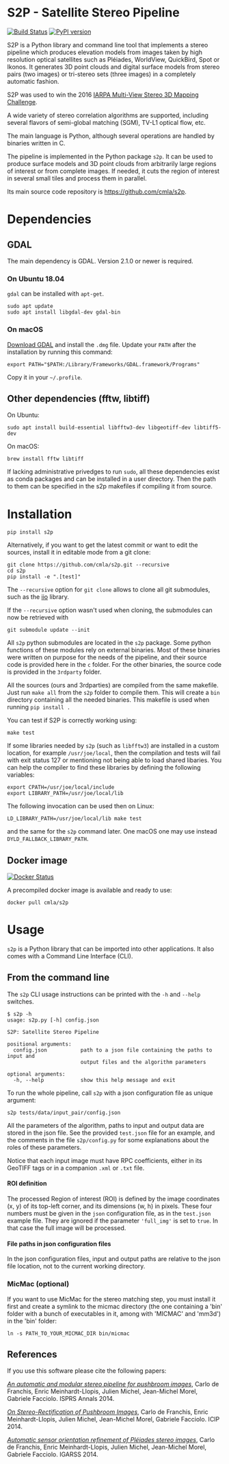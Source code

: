 # S2P - Satellite Stereo Pipeline

[![Build Status](https://travis-ci.com/cmla/s2p.svg?branch=master)](https://travis-ci.com/cmla/s2p)
[![PyPI version](https://img.shields.io/pypi/v/s2p)](https://pypi.org/project/s2p)

S2P is a Python library and command line tool that implements a stereo
pipeline which produces elevation models from images taken by high resolution
optical satellites such as Pléiades, WorldView, QuickBird, Spot or Ikonos. It
generates 3D point clouds and digital surface models from stereo pairs (two
images) or tri-stereo sets (three images) in a completely automatic fashion.

S2P was used to win the 2016 [IARPA Multi-View Stereo 3D Mapping Challenge](https://www.iarpa.gov/challenges/3dchallenge.html).

A wide variety of stereo correlation algorithms are supported, including several
flavors of semi-global matching (SGM), TV-L1 optical flow, etc.

The main language is Python, although several operations are handled by
binaries written in C.

The pipeline is implemented in the Python package `s2p`. It can be used
to produce surface models and 3D point clouds from arbitrarily large regions
of interest or from complete images. If needed, it cuts the region of interest
in several small tiles and process them in parallel.

Its main source code repository is https://github.com/cmla/s2p.


# Dependencies

## GDAL
The main dependency is GDAL. Version 2.1.0 or newer is required.

### On Ubuntu 18.04
`gdal` can be installed with `apt-get`.

    sudo apt update
    sudo apt install libgdal-dev gdal-bin

### On macOS
[Download GDAL](http://www.kyngchaos.com/files/software/frameworks/GDAL_Complete-2.4.dmg)
and install the `.dmg` file. Update your `PATH` after the installation by
running this command:

    export PATH="$PATH:/Library/Frameworks/GDAL.framework/Programs"

Copy it in your `~/.profile`.

## Other dependencies (fftw, libtiff)

On Ubuntu:

    sudo apt install build-essential libfftw3-dev libgeotiff-dev libtiff5-dev

On macOS:

    brew install fftw libtiff

If lacking administrative privedges to run `sudo`, all these dependencies exist as conda 
packages and can be installed in a user directory. Then the path to them can be specified
in the s2p makefiles if compiling it from source. 

# Installation

    pip install s2p

Alternatively, if you want to get the latest commit or want to edit the
sources, install it in editable mode from a git clone:

    git clone https://github.com/cmla/s2p.git --recursive
    cd s2p
    pip install -e ".[test]"

The `--recursive` option for `git clone` allows to clone all git submodules, such
as the [iio](https://github.com/mnhrdt/iio) library.

If the `--recursive` option wasn't used when cloning, the submodules can now be
retrieved with

    git submodule update --init

All `s2p` python submodules are located in the `s2p` package. Some python
functions of these modules rely on external binaries. Most of these binaries
were written on purpose for the needs of the pipeline, and their source code is
provided here in the `c` folder. For the other binaries, the source code is
provided in the `3rdparty` folder.

All the sources (ours and 3rdparties) are compiled from the same makefile. Just
run `make all` from the `s2p` folder to compile them. This will create a `bin`
directory containing all the needed binaries. This makefile is used when
running `pip install .`

You can test if S2P is correctly working using:

    make test

If some libraries needed by `s2p` (such as `libfftw3`) are installed in a custom location,
for example `/usr/joe/local`, then the compilation and tests will fail with exit status 127
or mentioning not being able to load shared  libaries.  You can help the compiler to find
these libraries by defining the following variables:

    export CPATH=/usr/joe/local/include
    export LIBRARY_PATH=/usr/joe/local/lib
    
The following invocation can be used then on Linux:

    LD_LIBRARY_PATH=/usr/joe/local/lib make test

and the same for the `s2p` command later. One macOS one may use instead 
`DYLD_FALLBACK_LIBRARY_PATH`.

## Docker image
[![Docker Status](http://dockeri.co/image/cmla/s2p)](https://hub.docker.com/r/cmla/s2p/)

A precompiled docker image is available and ready to use:

    docker pull cmla/s2p


# Usage

`s2p` is a Python library that can be imported into other applications. It also
comes with a Command Line Interface (CLI).

## From the command line

The `s2p` CLI usage instructions can be printed with the `-h` and `--help` switches.

    $ s2p -h
    usage: s2p.py [-h] config.json

    S2P: Satellite Stereo Pipeline

    positional arguments:
      config.json           path to a json file containing the paths to input and
                            output files and the algorithm parameters

    optional arguments:
      -h, --help            show this help message and exit

To run the whole pipeline, call `s2p` with a json configuration file as unique argument:

    s2p tests/data/input_pair/config.json

All the parameters of the algorithm, paths to input and output data are stored
in the json file. See the provided `test.json` file for an example, and the
comments in the file `s2p/config.py` for some explanations about the roles
of these parameters.

Notice that each input image must have RPC coefficients, either in its GeoTIFF
tags or in a companion `.xml` or `.txt` file.

#### ROI definition

The processed Region of interest (ROI) is defined by the image coordinates (x,
y) of its top-left corner, and its dimensions (w, h) in pixels. These four
numbers must be given in the `json` configuration file, as in the `test.json`
example file. They are ignored if the parameter `'full_img'` is set to `true`.
In that case the full image will be processed.

#### File paths in json configuration files

In the json configuration files, input and output paths are relative to the json
file location, not to the current working directory.


### MicMac (optional)

If you want to use MicMac for the stereo matching step, you must install it
first and create a symlink to the micmac directory (the one containing a 'bin'
folder with a bunch of executables in it, among with 'MICMAC' and 'mm3d') in
the 'bin' folder:

    ln -s PATH_TO_YOUR_MICMAC_DIR bin/micmac


## References

If you use this software please cite the following papers:

[*An automatic and modular stereo pipeline for pushbroom
images*](http://dx.doi.org/10.5194/isprsannals-II-3-49-2014), Carlo de
Franchis, Enric Meinhardt-Llopis, Julien Michel, Jean-Michel Morel, Gabriele
Facciolo. ISPRS Annals 2014.

[*On Stereo-Rectification of Pushbroom
Images*](http://dx.doi.org/10.1109/ICIP.2014.7026102), Carlo de Franchis, Enric
Meinhardt-Llopis, Julien Michel, Jean-Michel Morel, Gabriele Facciolo.  ICIP
2014.

[*Automatic sensor orientation refinement of Pléiades stereo
images*](http://dx.doi.org/10.1109/IGARSS.2014.6946762), Carlo de Franchis,
Enric Meinhardt-Llopis, Julien Michel, Jean-Michel Morel, Gabriele Facciolo.
IGARSS 2014.
